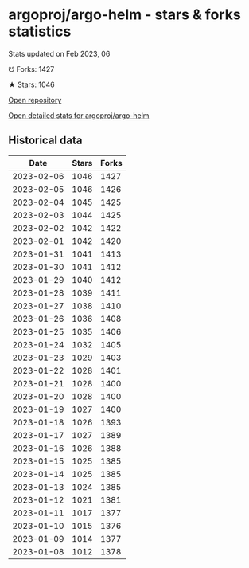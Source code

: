 # argoproj/argo-helm - stars & forks statistics

Stats updated on Feb 2023, 06

☋ Forks: 1427

★ Stars: 1046

[Open repository](https://github.com/argoproj/argo-helm)

[Open detailed stats for argoproj/argo-helm](https://reviewgithub.com/rep/argoproj/argo-helm)

## Historical data
| Date | Stars | Forks |
|------|-------|-------|
| 2023-02-06 | 1046 | 1427 | 
| 2023-02-05 | 1046 | 1426 | 
| 2023-02-04 | 1045 | 1425 | 
| 2023-02-03 | 1044 | 1425 | 
| 2023-02-02 | 1042 | 1422 | 
| 2023-02-01 | 1042 | 1420 | 
| 2023-01-31 | 1041 | 1413 | 
| 2023-01-30 | 1041 | 1412 | 
| 2023-01-29 | 1040 | 1412 | 
| 2023-01-28 | 1039 | 1411 | 
| 2023-01-27 | 1038 | 1410 | 
| 2023-01-26 | 1036 | 1408 | 
| 2023-01-25 | 1035 | 1406 | 
| 2023-01-24 | 1032 | 1405 | 
| 2023-01-23 | 1029 | 1403 | 
| 2023-01-22 | 1028 | 1401 | 
| 2023-01-21 | 1028 | 1400 | 
| 2023-01-20 | 1028 | 1400 | 
| 2023-01-19 | 1027 | 1400 | 
| 2023-01-18 | 1026 | 1393 | 
| 2023-01-17 | 1027 | 1389 | 
| 2023-01-16 | 1026 | 1388 | 
| 2023-01-15 | 1025 | 1385 | 
| 2023-01-14 | 1025 | 1385 | 
| 2023-01-13 | 1024 | 1385 | 
| 2023-01-12 | 1021 | 1381 | 
| 2023-01-11 | 1017 | 1377 | 
| 2023-01-10 | 1015 | 1376 | 
| 2023-01-09 | 1014 | 1377 | 
| 2023-01-08 | 1012 | 1378 | 

